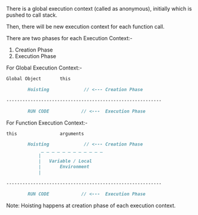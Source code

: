 There is a global execution context (called as anonymous), initially which is pushed to call stack.

Then, there will be new execution context for each function call.



There are two phases for each Execution Context:-

1. Creation Phase
2. Execution Phase

For Global Execution Context:-

```markdown
Global Object		this

		Hoisting       		 // <--- Creation Phase

----------------------------------------------------------

	    RUN CODE			// <---  Execution Phase
```



For Function Execution Context:-

```markdown
this				arguments

		Hoisting       		 // <--- Creation Phase
			 _ _ _ _ _ _ _ _ _ _ _ _
			|
			|	Variable / Local 
			|		Environment
			|
			
----------------------------------------------------------

	    RUN CODE			// <---  Execution Phase
```



Note: Hoisting happens at creation phase of each execution context.